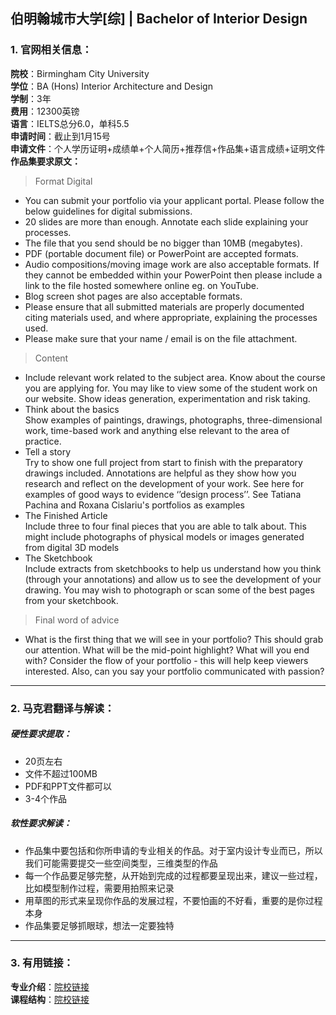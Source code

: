 ## 伯明翰城市大学[综] | Bachelor of Interior Design


### 1. 官网相关信息：

**院校**：Birmingham City University   
**学位**：BA (Hons) Interior Architecture and Design   
**学制**：3年  
**费用**：12300英镑  
**语言**：IELTS总分6.0，单科5.5      
**申请时间**：截止到1月15号   
**申请文件**：个人学历证明+成绩单+个人简历+推荐信+作品集+语言成绩+证明文件  
**作品集要求原文：**   

> Format Digital
> 
-	You can submit your portfolio via your applicant portal. Please follow the below guidelines for digital submissions.
-	20 slides are more than enough. Annotate each slide explaining your processes.
-	The file that you send should be no bigger than 10MB (megabytes).
-	PDF (portable document file) or PowerPoint are accepted formats.
-	Audio compositions/moving image work are also acceptable formats. If they cannot be embedded within your PowerPoint then please include a link to the file hosted somewhere online eg. on YouTube.
-	Blog screen shot pages are also acceptable formats.
-	Please ensure that all submitted materials are properly documented citing materials used, and where appropriate, explaining the processes used.
-	Please make sure that your name / email is on the file attachment.

> Content
> 
- Include relevant work related to the subject area. Know about the course you are applying for. You may like to view some of the student work on our website. Show ideas generation, experimentation and risk taking.
- Think about the basics   
Show examples of paintings, drawings, photographs, three-dimensional work, time-based work and anything else relevant to the area of practice. 
- Tell a story   
Try to show one full project from start to finish with the preparatory drawings included. Annotations are helpful as they show how you research and reflect on the development of your work. See here for examples of good ways to evidence ‘’design process’’. See Tatiana Pachina and Roxana Cislariu's portfolios as examples
- The Finished Article  
Include three to four final pieces that you are able to talk about. This might include photographs of physical models or images generated from digital 3D models
- The Sketchbook   
Include extracts from sketchbooks to help us understand how you think (through your annotations) and allow us to see the development of your drawing. You may wish to photograph or scan some of the best pages from your sketchbook.

> Final word of advice
> 
- What is the first thing that we will see in your portfolio? This should grab our attention. What will be the mid-point highlight? What will you end with? Consider the flow of your portfolio - this will help keep viewers interested. Also, can you say your portfolio communicated with passion?






---


### 2. 马克君翻译与解读：

##### 硬性要求提取：
- 20页左右
- 文件不超过100MB
- PDF和PPT文件都可以
- 3-4个作品


##### 软性要求解读：
- 作品集中要包括和你所申请的专业相关的作品。对于室内设计专业而已，所以我们可能需要提交一些空间类型，三维类型的作品
- 每一个作品要足够完整，从开始到完成的过程都要呈现出来，建议一些过程，比如模型制作过程，需要用拍照来记录
- 用草图的形式来呈现你作品的发展过程，不要怕画的不好看，重要的是你过程本身
- 作品集要足够抓眼球，想法一定要独特

---


### 3. 有用链接：

**专业介绍**：[院校链接](http://www.bcu.ac.uk/courses/interior-architecture-design-ba-hons-2019-20)  
**课程结构**：[院校链接](http://www.bcu.ac.uk/courses/interior-architecture-design-ba-hons-2019-20) 